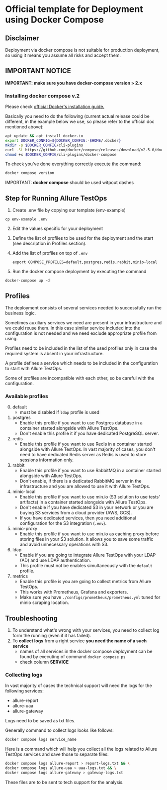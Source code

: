 # Official template for Deployment using Docker Compose

## Disclaimer

Deployment via docker compose is not suitable for production deployment, so using it means you assume all risks and accept them.

## IMPORTANT NOTICE

**IMPORTANT: make sure you have docker-compose version > 2.x**

### Installing docker compose v.2

Please check [official Docker's installation guide.](https://docs.docker.com/compose/install/)

Basically you need to do the following (current actual release could be different, in the example below we use, so please refer to the official doc mentioned above):

```bash
apt update && apt install docker.io
export DOCKER_CONFIG=${DOCKER_CONFIG:-$HOME/.docker}
mkdir -p $DOCKER_CONFIG/cli-plugins
curl -SL https://github.com/docker/compose/releases/download/v2.5.0/docker-compose-linux-x86_64 -o $DOCKER_CONFIG/cli-plugins/docker-compose
chmod +x $DOCKER_CONFIG/cli-plugins/docker-compose
```

To check you've done everything correctly execute the command:

```bash
docker compose version
```

IMPORTANT: **docker compose** should be used witрout dashes

## Step for Running Allure TestOps

1. Create .env file by copying our template (env-example)

```shell
cp env-example .env
```

2. Edit the values specific for your deployment
3. Define the list of profiles to be used for the deployment and the start (see description in Profiles section).
4. Add the list of profiles on top of `.env`

    ```shell
    export COMPOSE_PROFILES=default,postgres,redis,rabbit,minio-local
    ```

5. Run the docker compose deployment by executing the command

```shell
docker-compose up -d
```

## Profiles

The deployment consists of several services needed to successfully run the business logic.

Sometimes auxiliary services we need are present in your infrastructure and we could reuse them. In this case similar service included into the configuration is not needed and we need exclude appropriate profile from using.

Profiles need to be included in the list of the used profiles only in case the required system is absent in your infrastructure.

A profile defines a service which needs to be included in the configuration to start with Allure TestOps.

Some of profiles are incompatible with each other, so be careful with the configuration.

### Available profiles

0. default
   - must be disabled if `ldap` profile is used 
1. postgres
   - Enable this profile if you want to use Postgres database in a container started alongside with Allure TestOps.
   - Don't enable this profile it if you have dedicated PostgreSQL server.
2. redis
   - Enable this profile if you want to use Redis in a container started alongside with Allure TestOps. In vast majority of cases, you don't need to have dedicated Redis server as Redis is used to store sessions information only.
3. rabbit
   - Enable this profile if you want to use RabbitMQ in a container started alongside with Allure TestOps.
   - Don't enable, if there is a dedicated RabbitMQ server in the infrastructure and you are allowed to use it with Allure TestOps.
4. minio-local
   - Enable this profile if you want to use min.io (S3 solution to use tests' artifacts) in a container started alongside with Allure TestOps.
   - Don't enable if you have dedicated S3 in your network or you are buying S3 services from a cloud provider (AWS, GCS).
   - If you have dedicated services, then you need additional configuration for the S3 integration (`.env`).
5. minio-proxy
   -  Enable this profile if you want to use min.io as caching proxy before storing files in your S3 solution. It allows you to save some traffic and avoid unnecessary operations with S3.
6. ldap
   - Enable if you are going to integrate Allure TestOps with your LDAP (AD) and use LDAP authentication. 
   - This profile must not be enables simultaneously with the `default` profile.
7. metrics
   - Enable this profile is you are going to collect metrics from Allure TestOps.  
   - This works with Prometheus, Grafana and exporters.
   - Make sure you have `./configs/prometheus/prometheus.yml` tuned for minio scraping location.

## Troubleshooting

1. To understand what's wrong with your services, you need to collect log form the running (even if it has failed).
2. To **collect logs** from a right service **you need the name of a such service**
   - names of all services in the docker compose deployment can be found by executing of command `docker compose ps`
   - check column **SERVICE**

### Collecting logs

In vast majority of cases the technical support will need the logs for the following services:

- allure-report
- allure-uaa
- allure-gateway

Logs need to be saved as txt files.

Generally command to collect logs looks like follows:

```bash
docker compose logs service_name
```

Here is a command which will help you collect all the logs related to Allure TestOps services and save those to separate files:

```bash
docker compose logs allure-report > report-logs.txt && \
docker compose logs allure-uaa > uaa-logs.txt && \
docker compose logs allure-gateway > gateway-logs.txt
```

These files are to be sent to tech support for the analysis.

